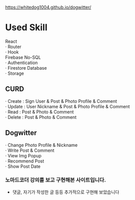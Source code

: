 https://whitedog1004.github.io/dogwitter/

# Used Skill
React <br>
· Router <br>
· Hook <br>
Firebase No-SQL <br>
· Authentication <br>
· Firestore Database <br>
· Storage <br>

## CURD
· Create : Sign User & Post & Photo Profile & Comment <br>
· Update : User Nickname & Post & Photo Profile & Comment <br>
· Read   : Post & Photo & Comment <br>
· Delete : Post & Photo & Comment <br>

## Dogwitter
· Change Photo Profile & Nickname <br>
· Write Post & Comment <br>
· View Img Popup <br>
· Recommend Post <br>
· Show Post Date <br>

### 노마드코더 강의를 보고 구현해본 사이트입니다.
- 댓글, 자기가 작성한 글 등등 추가적으로 구현해 보았습니다
